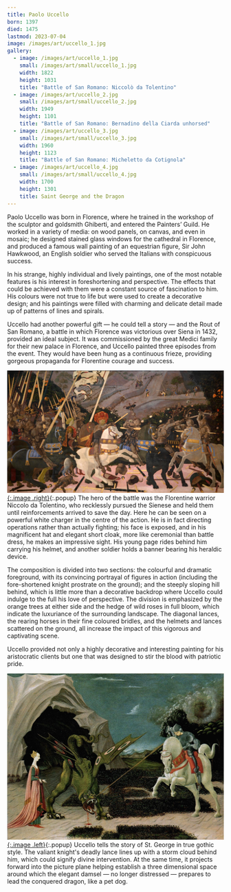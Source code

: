 ```yaml
---
title: Paolo Uccello
born: 1397
died: 1475
lastmod: 2023-07-04
image: /images/art/uccello_1.jpg
gallery:
  - image: /images/art/uccello_1.jpg
    small: /images/art/small/uccello_1.jpg
    width: 1822
    height: 1031
    title: "Battle of San Romano: Niccolò da Tolentino"
  - image: /images/art/uccello_2.jpg
    small: /images/art/small/uccello_2.jpg
    width: 1949
    height: 1101
    title: "Battle of San Romano: Bernadino della Ciarda unhorsed"
  - image: /images/art/uccello_3.jpg
    small: /images/art/small/uccello_3.jpg
    width: 1960
    height: 1123
    title: "Battle of San Romano: Micheletto da Cotignola"
  - image: /images/art/uccello_4.jpg
    small: /images/art/small/uccello_4.jpg
    width: 1700
    height: 1301
    title: Saint George and the Dragon
---
```


Paolo Uccello was born in Florence, where he trained in the workshop of the
sculptor and goldsmith Ghiberti, and entered the Painters’ Guild. He worked in
a variety of media: on wood panels, on canvas, and even in mosaic; he designed
stained glass windows for the cathedral in Florence, and produced a famous wall
painting of an equestrian figure, Sir John Hawkwood, an English soldier who
served the Italians with conspicuous success.

In his strange, highly individual and lively paintings, one of the most notable
features is his interest in foreshortening and perspective. The effects that
could be achieved with them were a constant source of fascination to him. His
colours were not true to life but were used to create a decorative design; and
his paintings were filled with charming and delicate detail made up of patterns
of lines and spirals.

Uccello had another powerful gift &mdash; he could tell a story &mdash; and the
Rout of San Romano, a battle in which Florence was victorious over Siena in
1432, provided an ideal subject. It was commissioned by the great Medici family
for their new palace in Florence, and Uccello painted three episodes from the
event. They would have been hung as a continuous frieze, providing gorgeous
propaganda for Florentine courage and success.

[![Battle of San Romano: Niccolò da Tolentino](/images/art/uccello_1.jpg){:.image .right}](/images/art/uccello_1.jpg){:.popup}
The hero of the battle was the Florentine warrior Niccolo da Tolentino, who
recklessly pursued the Sienese and held them until reinforcements arrived to
save the day. Here he can be seen on a powerful white charger in the centre of
the action. He is in fact directing operations rather than actually fighting;
his face is exposed, and in his magnificent hat and elegant short cloak, more
like ceremonial than battle dress, he makes an impressive sight. His young page
rides behind him carrying his helmet, and another soldier holds a banner
bearing his heraldic device.

The composition is divided into two sections: the colourful and dramatic
foreground, with its convincing portrayal of figures in action (including the
fore-shortened knight prostrate on the ground); and the steeply sloping hill
behind, which is little more than a decorative backdrop where Uccello could
indulge to the full his love of perspective.  The division is emphasized by the
orange trees at either side and the hedge of wild roses in full bloom, which
indicate the luxuriance of the surrounding landscape.  The diagonal lances, the
rearing horses in their fine coloured bridles, and the helmets and lances
scattered on the ground, all increase the impact of this vigorous and
captivating scene.

Uccello provided not only a highly decorative and interesting painting for his
aristocratic clients but one that was designed to stir the blood with patriotic
pride.

[![Saint George and the Dragon](/images/art/uccello_4.jpg){:.image .left}](/images/art/uccello_4.jpg){:.popup}
Uccello tells the story of St. George in true gothic style. The valiant
knight's deadly lance lines up with a storm cloud behind him, which could
signify divine intervention. At the same time, it projects forward into the
picture plane helping establish a three dimensional space around which the
elegant damsel &mdash; no longer distressed &mdash; prepares to lead the
conquered dragon, like a pet dog.
